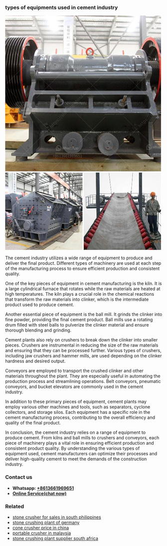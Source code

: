 <h3>types of equipments used in cement industry</h3><img src='1708323124.jpg' alt=''><p>The cement industry utilizes a wide range of equipment to produce and deliver the final product. Different types of machinery are used at each step of the manufacturing process to ensure efficient production and consistent quality.</p><p>One of the key pieces of equipment in cement manufacturing is the kiln. It is a large cylindrical furnace that rotates while the raw materials are heated at high temperatures. The kiln plays a crucial role in the chemical reactions that transform the raw materials into clinker, which is the intermediate product used to produce cement.</p><p>Another essential piece of equipment is the ball mill. It grinds the clinker into fine powder, providing the final cement product. Ball mills use a rotating drum filled with steel balls to pulverize the clinker material and ensure thorough blending and grinding.</p><p>Cement plants also rely on crushers to break down the clinker into smaller pieces. Crushers are instrumental in reducing the size of the raw materials and ensuring that they can be processed further. Various types of crushers, including jaw crushers and hammer mills, are used depending on the clinker hardness and desired output.</p><p>Conveyors are employed to transport the crushed clinker and other materials throughout the plant. They are especially useful in automating the production process and streamlining operations. Belt conveyors, pneumatic conveyors, and bucket elevators are commonly used in the cement industry.</p><p>In addition to these primary pieces of equipment, cement plants may employ various other machines and tools, such as separators, cyclone collectors, and storage silos. Each equipment has a specific role in the cement manufacturing process, contributing to the overall efficiency and quality of the final product.</p><p>In conclusion, the cement industry relies on a range of equipment to produce cement. From kilns and ball mills to crushers and conveyors, each piece of machinery plays a vital role in ensuring efficient production and consistent product quality. By understanding the various types of equipment used, cement manufacturers can optimize their processes and deliver high-quality cement to meet the demands of the construction industry.</p><h3>Contact us</h3><ul><li><strong>Whatsapp:&nbsp;<a href="https://wa.me/8613661969651">+8613661969651</a></strong></li><li><a href="https://swt.shibang-china.com/?git&amp;zhl&amp;types of equipments used in cement industry"><strong>Online Service(chat now)</strong></a></li></ul><h3>Related</h3><ul><li><a href='stone crusher for sales in south philippines.md'>stone crusher for sales in south philippines</a></li><li><a href='stone crushing plant of germany.md'>stone crushing plant of germany</a></li><li><a href='cone crusher price in china.md'>cone crusher price in china</a></li><li><a href='portable crusher in malaysia.md'>portable crusher in malaysia</a></li><li><a href='stone crushing plant supplier south africa.md'>stone crushing plant supplier south africa</a></li></ul>